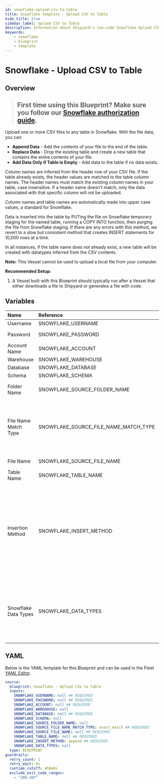 ```yaml
---
id: snowflake-upload-csv-to-table
title: Snowflake Template - Upload CSV to Table
hide_title: true
sidebar_label: Upload CSV to Table
description: Information about Shipyard's low-code Snowflake Upload CSV to Table blueprint. Upload a CSV file to any table in Snowflake. With the file data, you can create a new table, overwrite the existing table, or append to the end of the table.
keywords:
    - snowflake
    - blueprint
    - template
---
```


# Snowflake - Upload CSV to Table

## Overview

> ## **First time using this Blueprint? Make sure you follow our [Snowflake authorization guide](https://www.shipyardapp.com/docs/blueprint-library/snowflake/snowflake-authorization/)**.

Upload one or more CSV files to any table in Snowflake. With the file data, you can:
- **Append Data** - Add the contents of your file to the end of the table.
- **Replace Data** - Drop the existing table and create a new table that contains the entire contents of your file.
- **Add Data Only if Table is Empty** - Add data to the table if no data exists.

Column names are inferred from the header row of your CSV file. If the table already exists, the header values are matched to the table column names. The header names must match the existing column names in your table, case insensitive. If a header name doesn't match, only the data associated with that specific column will not be uploaded.

Column names and table names are automatically made into upper case values, a standard for Snowflake.

Data is inserted into the table by PUTing the file on Snowflake temporary staging for the named table, running a COPY INTO function, then purging the file from Snowflake staging. If there are any errors with this method, we revert to a slow but consistent method that creates INSERT statements for 10,000 rows at a time.

In all instances, if the table name does not already exist, a new table will be created with datatypes inferred from the CSV contents.

**Note:** This Vessel cannot be used to upload a local file from your computer.

**Recommended Setup:**

1. A Vessel built with this Blueprint should typically run after a Vessel that either downloads a file to Shipyard or generates a file with code. 




## Variables

| Name | Reference | Type | Required | Default | Options | Description |
|:---|:---|:---|:---|:---|:---|:---|
| Username | SNOWFLAKE_USERNAME | Alphanumeric | :white_check_mark: | - | - | - |
| Password | SNOWFLAKE_PASSWORD | Password | :white_check_mark: | - | - | Password for the provided username |
| Account Name | SNOWFLAKE_ACCOUNT | Alphanumeric | :white_check_mark: | - | - | - |
| Warehouse | SNOWFLAKE_WAREHOUSE | Alphanumeric | :heavy_minus_sign: | - | - | - |
| Database | SNOWFLAKE_DATABASE | Alphanumeric | :white_check_mark: | - | - | - |
| Schema | SNOWFLAKE_SCHEMA | Alphanumeric | :heavy_minus_sign: | - | - | - |
| Folder Name | SNOWFLAKE_SOURCE_FOLDER_NAME | Alphanumeric | :heavy_minus_sign: | - | - | Folder where the file to upload can be found. Leaving blank will search in the current working directory. |
| File Name Match Type | SNOWFLAKE_SOURCE_FILE_NAME_MATCH_TYPE | Select | :white_check_mark: | `exact_match` | Exact Match: `exact_match`<br></br><br></br>Regex Match: `regex_match` | Determines if the text in "File Name" will match to one or multiple files. |
| File Name | SNOWFLAKE_SOURCE_FILE_NAME | Alphanumeric | :white_check_mark: | - | - | Name of the file to upload to the specified table |
| Table Name | SNOWFLAKE_TABLE_NAME | Alphanumeric | :white_check_mark: | - | - | Name of the table where you want data inserted |
| Insertion Method | SNOWFLAKE_INSERT_METHOD | Select | :white_check_mark: | `append` | Append Data: `append`<br></br><br></br>Replace Data: `replace`<br></br><br></br>Add Data Only if Table is Empty: `fail` | Determines how the data in your file will be added to the table |
| Snowflake Data Types | SNOWFLAKE_DATA_TYPES | Alphanumeric | :heavy_minus_sign: | - | - | The option to declare the Snowflake datatypes. The input needs to be similar to a list of lists, which will be used to form a CREATE OR REPLACE TABLE statement. For more information on Snowflake data types, visit https://docs.snowflake.com/en/sql-reference/intro-summary-data-types.html |


## YAML

Below is the YAML template for this Blueprint and can be used in the Fleet [YAML Editor](../../reference/fleets/yaml-editor.md).

```yaml
source:
  blueprint: Snowflake - Upload CSV to Table
  inputs:
    SNOWFLAKE_USERNAME: null ## REQUIRED
    SNOWFLAKE_PASSWORD: null ## REQUIRED
    SNOWFLAKE_ACCOUNT: null ## REQUIRED
    SNOWFLAKE_WAREHOUSE: null 
    SNOWFLAKE_DATABASE: null ## REQUIRED
    SNOWFLAKE_SCHEMA: null 
    SNOWFLAKE_SOURCE_FOLDER_NAME: null 
    SNOWFLAKE_SOURCE_FILE_NAME_MATCH_TYPE: exact_match ## REQUIRED
    SNOWFLAKE_SOURCE_FILE_NAME: null ## REQUIRED
    SNOWFLAKE_TABLE_NAME: null ## REQUIRED
    SNOWFLAKE_INSERT_METHOD: append ## REQUIRED
    SNOWFLAKE_DATA_TYPES: null 
  type: BLUEPRINT
guardrails:
  retry_count: 1
  retry_wait: 0s
  runtime_cutoff: 4h0m0s
  exclude_exit_code_ranges:
    - "200-207"
```
